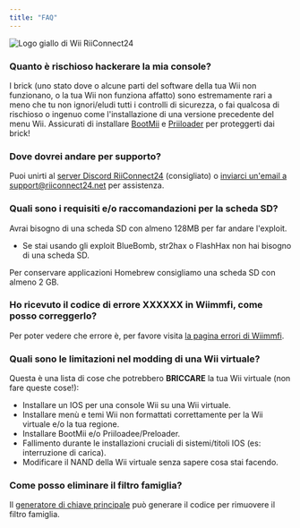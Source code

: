 ```yaml
---
title: "FAQ"
---
```


![Logo giallo di Wii RiiConnect24](/images/Wii_Yellow_Gray.jpg)

### Quanto è rischioso hackerare la mia console?
I brick (uno stato dove o alcune parti del software della tua Wii non funzionano, o la tua Wii non funziona affatto) sono estremamente rari a meno che tu non ignori/eludi tutti i controlli di sicurezza, o fai qualcosa di rischioso o ingenuo come l'installazione di una versione precedente del menu Wii. Assicurati di installare [BootMii](bootmii) e [Priiloader](priiloader) per proteggerti dai brick!

### Dove dovrei andare per supporto?
Puoi unirti al [server Discord RiiConnect24](https://discord.gg/rc24) (consigliato) o [inviarci un'email a support@riiconnect24.net](mailto:support@riiconnect24.net) per assistenza.

### Quali sono i requisiti e/o raccomandazioni per la scheda SD?
Avrai bisogno di una scheda SD con almeno 128MB per far andare l'exploit.

- Se stai usando gli exploit BlueBomb, str2hax o FlashHax non hai bisogno di una scheda SD.

Per conservare applicazioni Homebrew consigliamo una scheda SD con almeno 2 GB.

### Ho ricevuto il codice di errore XXXXXX in Wiimmfi, come posso correggerlo?
Per poter vedere che errore è, per favore visita [la pagina errori di Wiimmfi](https://wiimmfi.de/error).

### Quali sono le limitazioni nel modding di una Wii virtuale?
Questa è una lista di cose che potrebbero **BRICCARE** la tua Wii virtuale (non fare queste cose!):
* Installare un IOS per una console Wii su una Wii virtuale.
* Installare menù e temi Wii non formattati correttamente per la Wii virtuale e/o la tua regione.
* Installare BootMii e/o Priiloadee/Preloader.
* Fallimento durante le installazioni cruciali di sistemi/titoli IOS (es: interruzione di carica).
* Modificare il NAND della Wii virtuale senza sapere cosa stai facendo.

### Come posso eliminare il filtro famiglia?
Il [generatore di chiave principale](https://mkey.salthax.org) può generare il codice per rimuovere il filtro famiglia.
